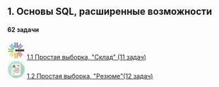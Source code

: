 

## 1. Основы SQL, расширенные возможности
#### 62 задачи
<div>
<img src="https://github.com/kolesnikovvitaliy/SQL_trainer_advanced/blob/main/1_Основы_SQL_расширенные_возможности/img/book.jpeg" title="Git" **alt="Git" width="40" height="40"/>  <a href="https://github.com/kolesnikovvitaliy/SQL_trainer_advanced/blob/main/1_Основы_SQL_расширенные_возможности/1_1_Простая_выборка_Склад">1.1 Простая выборка, "Склад" (11 задач)</a>  &nbsp; 
</div> 
<div>
<img src="https://github.com/kolesnikovvitaliy/SQL_trainer_advanced/blob/main/1_Основы_SQL_расширенные_возможности/img/blok.png" title="Git" **alt="Git" width="40" height="40"/>  <a href="https://github.com/kolesnikovvitaliy/SQL_trainer_advanced/blob/main/1_Основы_SQL_расширенные_возможности/1_2_Простая_выборка_Резюме">1.2 Простая выборка, "Резюме"(12 задач)</a>  &nbsp; 
</div>
<!-- 

1.3 Выборка с группировкой, "Склад" 8 / 8
  
1.4 Выборка с группировкой, "Резюме" 7 / 7
  
1.5 Вложенные запросы, табличные выражения, "Склад" 8 / 8
  
1.6 Вложенные запросы, табличные выражения "Резюме" 7 / 7
  
1.7 Запросы корректировки, "Склад" 9/9 -->
